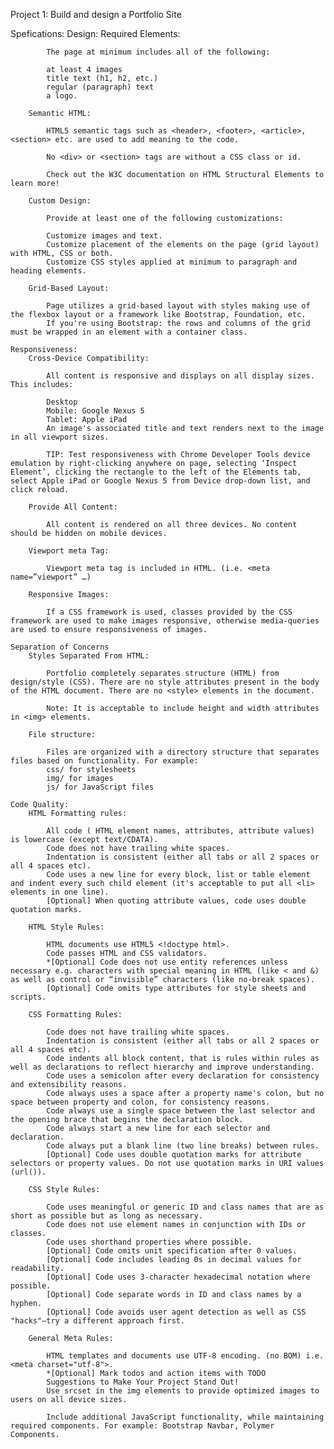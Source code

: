 Project 1: Build and design a Portfolio Site

Spefications: 
    Design: 
        Required Elements:

            The page at minimum includes all of the following:

            at least 4 images
            title text (h1, h2, etc.)
            regular (paragraph) text
            a logo.

        Semantic HTML:

            HTML5 semantic tags such as <header>, <footer>, <article>, <section> etc. are used to add meaning to the code.

            No <div> or <section> tags are without a CSS class or id.

            Check out the W3C documentation on HTML Structural Elements to learn more!

        Custom Design:

            Provide at least one of the following customizations:

            Customize images and text.
            Customize placement of the elements on the page (grid layout) with HTML, CSS or both.
            Customize CSS styles applied at minimum to paragraph and heading elements.

        Grid-Based Layout:

            Page utilizes a grid-based layout with styles making use of the flexbox layout or a framework like Bootstrap, Foundation, etc.
            If you're using Bootstrap: the rows and columns of the grid must be wrapped in an element with a container class.

    Responsiveness:
        Cross-Device Compatibility:

            All content is responsive and displays on all display sizes. This includes:

            Desktop
            Mobile: Google Nexus 5
            Tablet: Apple iPad
            An image's associated title and text renders next to the image in all viewport sizes.

            TIP: Test responsiveness with Chrome Developer Tools device emulation by right-clicking anywhere on page, selecting ‘Inspect Element’, clicking the rectangle to the left of the Elements tab, select Apple iPad or Google Nexus 5 from Device drop-down list, and click reload.

        Provide All Content:

            All content is rendered on all three devices. No content should be hidden on mobile devices.

        Viewport meta Tag:

            Viewport meta tag is included in HTML. (i.e. <meta name=”viewport” …)

        Responsive Images:

            If a CSS framework is used, classes provided by the CSS framework are used to make images responsive, otherwise media-queries are used to ensure responsiveness of images.

    Separation of Concerns
        Styles Separated From HTML:

            Portfolio completely separates structure (HTML) from design/style (CSS). There are no style attributes present in the body of the HTML document. There are no <style> elements in the document.

            Note: It is acceptable to include height and width attributes in <img> elements.

        File structure:

            Files are organized with a directory structure that separates files based on functionality. For example:
            css/ for stylesheets
            img/ for images
            js/ for JavaScript files

    Code Quality:
        HTML Formatting rules:

            All code ( HTML element names, attributes, attribute values) is lowercase (except text/CDATA).
            Code does not have trailing white spaces.
            Indentation is consistent (either all tabs or all 2 spaces or all 4 spaces etc).
            Code uses a new line for every block, list or table element and indent every such child element (it's acceptable to put all <li> elements in one line).
            [Optional] When quoting attribute values, code uses double quotation marks.
            
        HTML Style Rules:

            HTML documents use HTML5 <!doctype html>.
            Code passes HTML and CSS validators.
            *[Optional] Code does not use entity references unless necessary e.g. characters with special meaning in HTML (like < and &) as well as control or “invisible” characters (like no-break spaces).
            [Optional] Code omits type attributes for style sheets and scripts.
            
        CSS Formatting Rules:

            Code does not have trailing white spaces.
            Indentation is consistent (either all tabs or all 2 spaces or all 4 spaces etc).
            Code indents all block content, that is rules within rules as well as declarations to reflect hierarchy and improve understanding.
            Code uses a semicolon after every declaration for consistency and extensibility reasons.
            Code always uses a space after a property name's colon, but no space between property and colon, for consistency reasons.
            Code always use a single space between the last selector and the opening brace that begins the declaration block.
            Code always start a new line for each selector and declaration.
            Code always put a blank line (two line breaks) between rules.
            [Optional] Code uses double quotation marks for attribute selectors or property values. Do not use quotation marks in URI values (url()).
        
        CSS Style Rules:

            Code uses meaningful or generic ID and class names that are as short as possible but as long as necessary.
            Code does not use element names in conjunction with IDs or classes.
            Code uses shorthand properties where possible.
            [Optional] Code omits unit specification after 0 values.
            [Optional] Code includes leading 0s in decimal values for readability.
            [Optional] Code uses 3-character hexadecimal notation where possible.
            [Optional] Code separate words in ID and class names by a hyphen.
            [Optional] Code avoids user agent detection as well as CSS "hacks"—try a different approach first.
            
        General Meta Rules:

            HTML templates and documents use UTF-8 encoding. (no BOM) i.e. <meta charset="utf-8">.
            *[Optional] Mark todos and action items with TODO
            Suggestions to Make Your Project Stand Out!
            Use srcset in the img elements to provide optimized images to users on all device sizes.

            Include additional JavaScript functionality, while maintaining required components. For example: Bootstrap Navbar, Polymer Components.